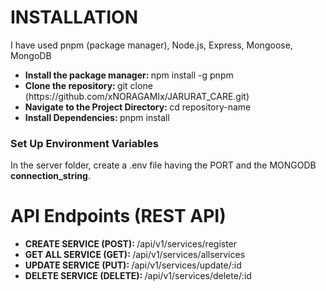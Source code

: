 <h1>INSTALLATION</h1>  

<p>I have used pnpm (package manager), Node.js, Express, Mongoose, MongoDB</p>
<ul>
  <li><strong>Install the package manager: </strong>npm install -g pnpm</li>  
  <li><strong>Clone the repository: </strong>git clone (https://github.com/xNORAGAMIx/JARURAT_CARE.git)</li>
  <li><strong>Navigate to the Project Directory: </strong>cd repository-name</li>
  <li><strong>Install Dependencies: </strong>pnpm install</li>
</ul>

<h3>Set Up Environment Variables</h3>
<p>In the server folder, create a .env file having the PORT and the MONGODB <strong>connection_string</strong>.

<h1>API Endpoints (REST API)</h1>
<ul>
  <li><strong>CREATE SERVICE (POST): </strong>/api/v1/services/register</li>
  <li><strong>GET ALL SERVICE (GET): </strong>/api/v1/services/allservices</li>
  <li><strong>UPDATE SERVICE (PUT): </strong>/api/v1/services/update/:id</li>
  <li><strong>DELETE SERVICE (DELETE): </strong>/api/v1/services/delete/:id</li>
</ul>  
